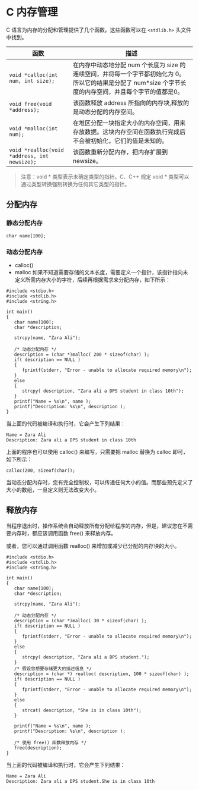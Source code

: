 # C 内存管理
C 语言为内存的分配和管理提供了几个函数。这些函数可以在 `<stdlib.h>` 头文件中找到。

|函数|描述|
|------|------|
|`void *calloc(int num, int size);`|在内存中动态地分配 num 个长度为 size 的连续空间，并将每一个字节都初始化为 0。所以它的结果是分配了 num*size 个字节长度的内存空间，并且每个字节的值都是0。
|`void free(void *address);` |该函数释放 address 所指向的内存块,释放的是动态分配的内存空间。
|`void *malloc(int num);` |在堆区分配一块指定大小的内存空间，用来存放数据。这块内存空间在函数执行完成后不会被初始化，它们的值是未知的。
|`void *realloc(void *address, int newsize);` |该函数重新分配内存，把内存扩展到 newsize。
> 注意：void * 类型表示未确定类型的指针。C、C++ 规定 void * 类型可以通过类型转换强制转换为任何其它类型的指针。


## 分配内存

### 静态分配内存
```
char name[100];
```
### 动态分配内存
- calloc()
- malloc
如果不知道需要存储的文本长度，需要定义一个指针，该指针指向未定义所需内存大小的字符，后续再根据需求来分配内存，如下所示：
```
#include <stdio.h>
#include <stdlib.h>
#include <string.h>
 
int main()
{
   char name[100];
   char *description;
 
   strcpy(name, "Zara Ali");
 
   /* 动态分配内存 */
   description = (char *)malloc( 200 * sizeof(char) );
   if( description == NULL )
   {
      fprintf(stderr, "Error - unable to allocate required memory\n");
   }
   else
   {
      strcpy( description, "Zara ali a DPS student in class 10th");
   }
   printf("Name = %s\n", name );
   printf("Description: %s\n", description );
}
```
当上面的代码被编译和执行时，它会产生下列结果：
```
Name = Zara Ali
Description: Zara ali a DPS student in class 10th
```
上面的程序也可以使用 calloc() 来编写，只需要把 malloc 替换为 calloc 即可，如下所示：
```
calloc(200, sizeof(char));
```
当动态分配内存时，您有完全控制权，可以传递任何大小的值。而那些预先定义了大小的数组，一旦定义则无法改变大小。

## 释放内存
当程序退出时，操作系统会自动释放所有分配给程序的内存，但是，建议您在不需要内存时，都应该调用函数 free() 来释放内存。

或者，您可以通过调用函数 realloc() 来增加或减少已分配的内存块的大小。
```
#include <stdio.h>
#include <stdlib.h>
#include <string.h>
 
int main()
{
   char name[100];
   char *description;
 
   strcpy(name, "Zara Ali");
 
   /* 动态分配内存 */
   description = (char *)malloc( 30 * sizeof(char) );
   if( description == NULL )
   {
      fprintf(stderr, "Error - unable to allocate required memory\n");
   }
   else
   {
      strcpy( description, "Zara ali a DPS student.");
   }
   /* 假设您想要存储更大的描述信息 */
   description = (char *) realloc( description, 100 * sizeof(char) );
   if( description == NULL )
   {
      fprintf(stderr, "Error - unable to allocate required memory\n");
   }
   else
   {
      strcat( description, "She is in class 10th");
   }
   
   printf("Name = %s\n", name );
   printf("Description: %s\n", description );
 
   /* 使用 free() 函数释放内存 */
   free(description);
}
```
当上面的代码被编译和执行时，它会产生下列结果：
```
Name = Zara Ali
Description: Zara ali a DPS student.She is in class 10th
```
